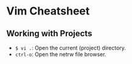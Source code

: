 Vim Cheatsheet
==============

Working with Projects
---------------------
- `$ vi .`: Open the current (project) directory.
- `ctrl-o`: Open the netrw file browser.
